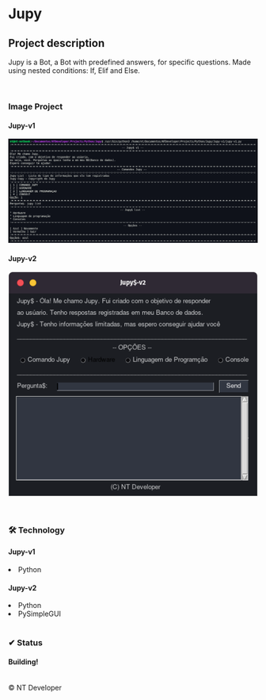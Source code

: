 # Jupy

## Project description

<p>
    Jupy is a Bot, a Bot with predefined answers, for specific questions.
    Made using nested conditions: If, Elif and Else.
</p>

<br>

### Image Project
#### Jupy-v1
![Jupy-v1](/Img/Jupy-v1.png)

#### Jupy-v2
![Jupy-v2](/Img/Jupy-v2.png)

<br>

### 🛠 Technology

#### Jupy-v1
<li> Python </li>

#### Jupy-v2
<li> Python </li>
<li>PySimpleGUI</li>

<br>

### ✔ Status

<h4>Building!</h4>

<br>

<footer>&copy; NT Developer</footer>